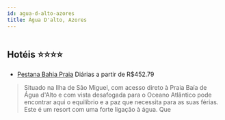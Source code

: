 ```yaml
---
id: agua-d-alto-azores
title: Água D'alto, Azores
---
```


<center><img src="http://photos.hotelbeds.com/giata/08/088576/088576a_hb_a_010.jpg" alt="" /></center>


## Hotéis ⭐️⭐️⭐️⭐️

-    [Pestana Bahia Praia](https://www.hurb.com/aud/https://www.hurb.com/hoteis/agua-d-alto/pestana-bahia-praia-JNP-JP151461?cmp=18055) Diárias a partir de R$452.79
   > Situado na Ilha de São Miguel, com acesso direto à Praia Baía de Água d&apos;Alto e com vista desafogada para o Oceano Atlântico pode encontrar aqui o equilíbrio e a paz que necessita para as suas férias. Este é um resort com uma forte ligação à água. Que
